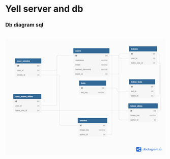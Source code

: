 <h1>Yell server and db</h1>

<h3>Db diagram sql</h3>
<br>
<img src="https://github.com/about14sheep/yell_proxy_chat/blob/master/serv/docs/yell_db.png">